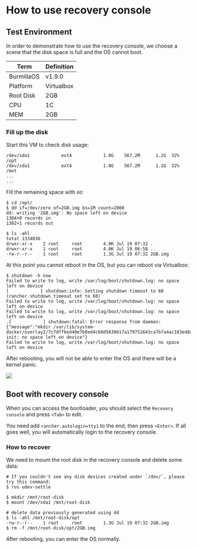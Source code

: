 # How to use recovery console

## Test Environment

In order to demonstrate how to use the recovery console, we choose a scene that the disk space is full and the OS cannot boot.

| Term                  | Definition                                       |
|-----------------------|--------------------------------------------------|
| BurmillaOS             |  v1.9.0  |
| Platform              |  Virtualbox |
| Root Disk             |  2GB  |
| CPU                   |  1C   |
| MEM                   |  2GB  |


### Fill up the disk

Start this VM to check disk usage:

```shell
/dev/sda1            ext4            1.8G    567.2M      1.2G  32% /opt
/dev/sda1            ext4            1.8G    567.2M      1.2G  32% /mnt
...
...
```

Fill the remaining space with `dd`:

```shell
$ cd /opt/
$ dd if=/dev/zero of=2GB.img bs=1M count=2000
dd: writing '2GB.img': No space left on device
1304+0 records in
1302+1 records out

$ ls -ahl
total 1334036
drwxr-xr-x    2 root     root        4.0K Jul 19 07:32 .
drwxr-xr-x    1 root     root        4.0K Jul 19 06:58 ..
-rw-r--r--    1 root     root        1.3G Jul 19 07:32 2GB.img
```

At this point you cannot reboot in the OS,  but you can reboot via Virtualbox:

```shell
$ shutdown -h now
Failed to write to log, write /var/log/boot/shutdown.log: no space left on device
[            ] shutdown:info: Setting shutdown timeout to 60 (rancher.shutdown_timeout set to 60)
Failed to write to log, write /var/log/boot/shutdown.log: no space left on device
Failed to write to log, write /var/log/boot/shutdown.log: no space left on device
.[            ] shutdown:fatal: Error response from daemon: {"message":"mkdir /var/lib/system-docker/overlay2/7c7dffbed40e7b0ed4c68d5630b17a179751643ca7b7a4ac183e48a767071684-init: no space left on device"}
Failed to write to log, write /var/log/boot/shutdown.log: no space left on device
```

After rebooting, you will not be able to enter the OS and there will be a kernel panic.

![](https://ws1.sinaimg.cn/mw1024/006tNc79ly1ftf8071p5sj31kw0s14or.jpg)

## Boot with recovery console

When you can access the bootloader, you should select the `Recovery console` and  press `<Tab>` to edit.

You need add `rancher.autologin=tty1` to the end, then press `<Enter>`. If all goes well, you will automatically login to the recovery console.

### How to recover

We need to mount the root disk in the recovery console and delete some data:

```shell
# If you couldn't see any disk devices created under `/dev/`, please try this command:
$ ros udev-settle

$ mkdir /mnt/root-disk
$ mount /dev/sda1 /mnt/root-disk

# delete data previously generated using dd
$ ls -ahl /mnt/root-disk/opt
-rw-r--r--    1 root     root        1.3G Jul 19 07:32 2GB.img
$ rm -f /mnt/root-disk/opt/2GB.img
```

After rebooting, you can enter the OS normally.

